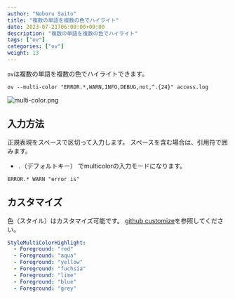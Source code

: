 ```yaml
---
author: "Noboru Saito"
title: "複数の単語を複数の色でハイライト"
date: 2023-07-21T06:00:00+09:00
description: "複数の単語を複数の色でハイライト"
tags: ["ov"]
categories: ["ov"]
weight: 13
---
```


`ov`は複数の単語を複数の色でハイライトできます。

```console
ov --multi-color "ERROR.*,WARN,INFO,DEBUG,not,^.{24}" access.log
```

![multi-color.png](/ov/multi-color.png)

## 入力方法

正規表現をスペースで区切って入力します。
スペースを含む場合は、引用符で囲みます。

* `.`（デフォルトキー） でmulticolorの入力モードになります。

```text
ERROR.* WARN "error is"
```

## カスタマイズ

色（スタイル）はカスタマイズ可能です。
[github customize](https://github.com/noborus/ov#6-customize)を参照してください。

```yaml
StyleMultiColorHighlight:
  - Foreground: "red"
  - Foreground: "aqua"
  - Foreground: "yellow"
  - Foreground: "fuchsia"
  - Foreground: "lime"
  - Foreground: "blue"
  - Foreground: "grey"
```
